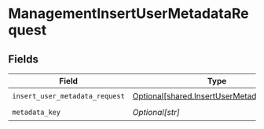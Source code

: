 # ManagementInsertUserMetadataRequest


## Fields

| Field                                                                                              | Type                                                                                               | Required                                                                                           | Description                                                                                        |
| -------------------------------------------------------------------------------------------------- | -------------------------------------------------------------------------------------------------- | -------------------------------------------------------------------------------------------------- | -------------------------------------------------------------------------------------------------- |
| `insert_user_metadata_request`                                                                     | [Optional[shared.InsertUserMetadataRequest]](undefined/models/shared/insertusermetadatarequest.md) | :heavy_check_mark:                                                                                 | N/A                                                                                                |
| `metadata_key`                                                                                     | *Optional[str]*                                                                                    | :heavy_check_mark:                                                                                 | N/A                                                                                                |